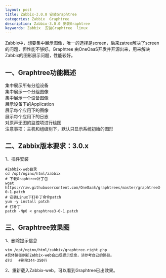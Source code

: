 ```yaml
---
layout: post
title: Zabbix-3.0.0 安装Graphtree
categories: Zabbix  Graphtree
description: Zabbix-3.0.0 安装Graphtree
keywords: Zabbix  安装Graphtree  linux
---
```


Zabbix中，想要集中展示图像，唯一的选择是screen，后来zatree解决了screen的问题，但性能不够好。Graphtree 由OneOaaS开发并开源出来，用来解决Zabbix的图形展示问题，性能较好。

## 一、Graphtree功能概述
集中展示所有分组设备  
集中展示一个分组图像  
集中展示一个设备图像  
展示设备下的Application  
展示每个应用下的图像  
展示每个应用下的日志  
对原声无图的监控项进行绘图  
注意事项：主机和组级别下，默认只显示系统初始的图形  

## 二、Zabbix版本要求：3.0.x
1、插件安装
```
#Zabbix-web目录
cd /opt/nginx/html/zabbix
# 下载Graphtree补丁包
wget https://raw.githubusercontent.com/OneOaaS/graphtrees/master/graphtree3-0-1.patch
# 安装Linux下打补丁命令patch
yum -y install patch
# 打补丁
patch -Np0 < graphtree3-0-1.patch
```
## 三、Graphtree效果图
1、删除提示信息
```
vim /opt/nginx/html/zabbix/graphtree.right.php
#具体路径刷新Zabbix-web会出现提示信息，请参考自己的路径。
d7d   #删除344-350行
```
2、重新载入Zabbix-web，可以看到Graphtree已出效果。
